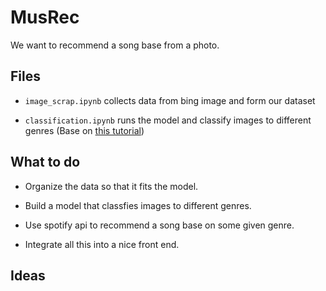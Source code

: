 # MusRec

We want to recommend a song base from a photo.
 
## Files

- `image_scrap.ipynb` collects data from bing image and form our dataset

- `classification.ipynb` runs the model and classify images to different genres (Base on [this tutorial](https://github.com/tensorflow/docs/blob/master/site/en/tutorials/images/classification.ipynb))

## What to do

- Organize the data so that it fits the model.

- Build a model that classfies images to different genres.

- Use spotify api to recommend a song base on some given genre.

- Integrate all this into a nice front end.

## Ideas